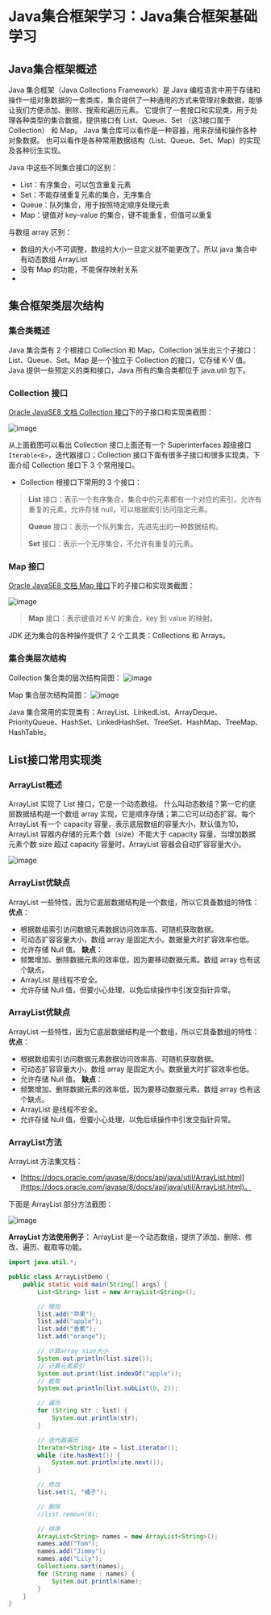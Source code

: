 # Java集合框架学习：Java集合框架基础学习

## Java集合框架概述

Java 集合框架（Java Collections Framework）是 Java 编程语言中用于存储和操作一组对象数据的一套类库，集合提供了一种通用的方式来管理对象数据，能够让我们方便添加、删除、搜索和遍历元素。
它提供了一套接口和实现类，用于处理各种类型的集合数据，提供接口有 List、Queue、Set （这3接口属于Collection） 和 Map。
Java 集合库可以看作是一种容器，用来存储和操作各种对象数据。
也可以看作是各种常用数据结构（List、Queue、Set、Map）的实现及各种衍生实现。

Java 中这些不同集合接口的区别：
- List：有序集合，可以包含重复元素
- Set：不能存储重复元素的集合，无序集合
- Queue：队列集合，用于按照特定顺序处理元素
- Map：键值对 key-value 的集合，键不能重复，但值可以重复

与数组 array 区别：
- 数组的大小不可调整，数组的大小一旦定义就不能更改了。所以 java 集合中有动态数组 ArrayList
- 没有 Map 的功能，不能保存映射关系
- 
## 集合框架类层次结构

### 集合类概述

Java 集合类有 2 个根接口 Collection 和 Map，Collection 派生出三个子接口：List、Queue、Set。Map 是一个独立于 Collection 的接口，它存储 K-V 值。
Java 提供一些预定义的类和接口，Java 所有的集合类都位于 java.util 包下。

### Collection 接口

[Oracle JavaSE8 文档 Collection 接口](https://docs.oracle.com/javase/8/docs/api/java/util/Collection.html)下的子接口和实现类截图：

![image](https://github.com/jiujuan/JavaHero/assets/45460739/b4d352fd-d26d-4a6b-b2de-1519a623ea1b)

从上面截图可以看出 Collection 接口上面还有一个 Superinterfaces 超级接口 `Iterable<E>`，迭代器接口；Collection 接口下面有很多子接口和很多实现类，下面介绍 Collection 接口下 3 个常用接口。

- Collection 根接口下常用的 3 个接口：

> **List** 接口：表示一个有序集合，集合中的元素都有一个对应的索引，允许有重复的元素，允许存储 null，可以根据索引访问指定元素。
> 
> **Queue** 接口：表示一个队列集合，先进先出的一种数据结构。
> 
> **Set** 接口：表示一个无序集合，不允许有重复的元素。

### Map 接口

[Oracle JavaSE8 文档 Map 接口](https://docs.oracle.com/javase/8/docs/api/java/util/Map.html)下的子接口和实现类截图：

![image](https://github.com/jiujuan/JavaHero/assets/45460739/fae34abe-45e0-4fea-80db-4ddcbc663166)

> **Map** 接口：表示键值对 K-V 的集合，key 到 value 的映射。

JDK 还为集合的各种操作提供了 2 个工具类：Collections 和 Arrays。

### 集合类层次结构

Collection 集合类的层次结构简图：
![image](https://github.com/jiujuan/JavaHero/assets/45460739/2a7955b1-4957-4113-a8a0-5f6fc03eb1f9)

Map 集合层次结构简图：
![image](https://github.com/jiujuan/JavaHero/assets/45460739/6b437585-4021-4173-832d-267273c522be)

Java 集合常用的实现类有：ArrayList、LinkedList、ArrayDeque、PriorityQueue、HashSet、LinkedHashSet、TreeSet、HashMap、TreeMap、HashTable。

## List接口常用实现类

### ArrayList概述

ArrayList 实现了 List 接口，它是一个动态数组。
什么叫动态数组？第一它的底层数据结构是一个数组 array 实现，它是顺序存储；第二它可以动态扩容。每个 ArrayList 有一个 capacity 容量，表示底层数组的容量大小，默认值为10，ArrayList 容器内存储的元素个数（size）不能大于 capacity 容量，当增加数据元素个数 size 超过 capacity 容量时，ArrayList 容器会自动扩容容量大小。

![image](https://github.com/jiujuan/JavaHero/assets/45460739/35eb144a-c864-4296-9ef6-7403b8302bbb)


### ArrayList优缺点

ArrayList 一些特性，因为它底层数据结构是一个数组，所以它具备数组的特性：
**优点**：
- 根据数组索引访问数据元素数据访问效率高、可随机获取数据。
- 可动态扩容容量大小，数组 array 是固定大小。数据量大时扩容效率也低。
- 允许存储 Null 值。
**缺点**：
- 频繁增加、删除数据元素的效率低，因为要移动数据元素。数组 array 也有这个缺点。
- ArrayList 是线程不安全。
- 允许存储 Null 值，但要小心处理，以免后续操作中引发空指针异常。

### ArrayList优缺点

ArrayList 一些特性，因为它底层数据结构是一个数组，所以它具备数组的特性：
**优点**：
- 根据数组索引访问数据元素数据访问效率高、可随机获取数据。
- 可动态扩容容量大小，数组 array 是固定大小。数据量大时扩容效率也低。
- 允许存储 Null 值。
**缺点**：
- 频繁增加、删除数据元素的效率低，因为要移动数据元素。数组 array 也有这个缺点。
- ArrayList 是线程不安全。
- 允许存储 Null 值，但要小心处理，以免后续操作中引发空指针异常。

### ArrayList方法

ArrayList 方法集文档：
- [https://docs.oracle.com/javase/8/docs/api/java/util/ArrayList.html](https://docs.oracle.com/javase/8/docs/api/java/util/ArrayList.html)。

下面是 ArrayList 部分方法截图：

![image](https://github.com/jiujuan/JavaHero/assets/45460739/92fb27f4-6b48-4f12-bb41-c64cc720efb6)


**ArrayList 方法使用例子**：
ArrayList 是一个动态数组，提供了添加、删除、修改、遍历、截取等功能。

```Java
import java.util.*;

public class ArrayListDemo {
    public static void main(String[] args) {
        List<String> list = new ArrayList<String>();

        // 增加
        list.add("苹果");
        list.add("apple");
        list.add("香蕉");
        list.add("orange");

        // 计算array size大小
        System.out.println(list.size());
		// 计算元素索引
        System.out.print(list.indexOf("apple"));
		// 截取
        System.out.println(list.subList(0, 2));

        // 遍历
        for (String str : list) {
            System.out.println(str);
        }

        // 迭代器遍历
        Iterator<String> ite = list.iterator();
        while (ite.hasNext()) {
            System.out.println(ite.next());
        }

        // 修改
        list.set(1, "橘子");

        // 删除
        //list.remove(0);

        // 排序
        ArrayList<String> names = new ArrayList<String>();
        names.add("Tom");
        names.add("Jimmy");
        names.add("Lily");
        Collections.sort(names);
        for (String name : names) {
            System.out.println(name);
        }
    }
}
```

